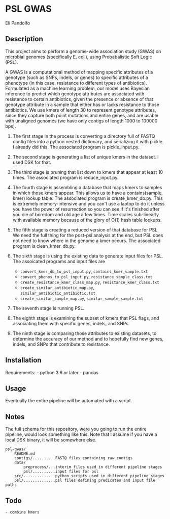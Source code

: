 # PSL GWAS
Eli Pandolfo

## Description
This project aims to perform a genome-wide association study (GWAS) on microbial
genomes (specifically E. coli), using Probabalistic Soft Logic (PSL).

A GWAS is a computational method of mapping specific attributes of a genotype
(such as SNPs, indels, or genes) to specific attributes of a phenotype (in this
case, resistance to different types of antibiotics). Formulated as a machine
learning problem, our model uses Bayesian inference to predict which genotype
attributes are associated with resistance to certain antibiotics, given
the presence or absence of that genotype attribute in a sample that either has
or lacks resistance to those antibiotics. We use kmers of length 30 to represent
genotype attributes, since they capture both point mutations and entire genes,
and are usable with unaligned genomes (we have only contigs of length 1000 to
100000 bps).

1. The first stage in the process is converting a directory full of FASTQ contig
files into a python nested dictionary, and serializing it with pickle. I
already did this. The associated program is pickle_input.py.

1. The second stage is generating a list of unique kmers in the dataset. I used
DSK for that.

1. The third stage is pruning that list down to kmers that appear at least
10 times. The associated program is reduce_input.py.

1. The fourth stage is assembling a database that maps kmers to samples in which
those kmers appear. This allows us to have a contains(sample, kmer) lookup
table. The associated program is create_kmer_db.py. This is extremely
memory-intensive and you can't use a laptop to do it unless you have the power
of resurrection so you can see if it's finished after you die of boredom and
old age a few times. Time scales sub-linearly with available memory because of
the glory of O(1) hash table lookups.

1. The fifth stage is creating a reduced version of that database for PSL. We need
the full thing for the post-psl analysis at the end, but PSL does not need
to know where in the genome a kmer occurs. The associated program is
clean_kmer_db.py.

1. The sixth stage is using the existing data to generate input files for PSL.
The assoicated programs and input files are
    - `convert_kmer_db_to_psl_input.py`, `contains_kmer_sample.txt`
    - `convert_phenos_to_psl_input.py`, `resistance_sample_class.txt`
    - `create_resistance_kmer_class_map.py`, `resistance_kmer_class.txt`
    - `create_similar_antibiotic_map.py`, `similar_antibiotic_antibiotic.txt`
    - `create_similar_sample_map.py`, `similar_sample_sample.txt`

1. The seventh stage is running PSL.

1. The eighth stage is examining the subset of kmers that PSL flags,
and associating them with specific genes, indels, and SNPs.

1. The ninth stage is comparing those attributes to existing datasets,
to determine the accuracy of our method and to hopefully find new genes,
indels, and SNPs that contribute to resistance.

## Installation
Requirements:
    - python 3.6 or later
    - pandas

## Usage
Eventually the entire pipeline will be automated with a script.

## Notes
The full schema for this repository, were you going to run the entire pipeline,
would look something like this. Note that I assume if you have a local DSK
binary, it will be somewhere else.

```
psl-gwas/
    README.md
    contigs/..........FASTQ files containing raw contigs
    data/
        preprocess/...interim files used in different pipeline stages
        psl/..........input files for psl
    src/..............python scripts used in different pipeline stages
    psl/..............psl files defining predicates and input file paths
```

## Todo
    - combine kmers 

